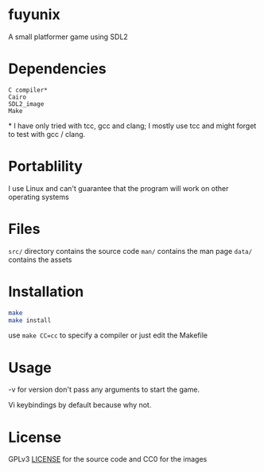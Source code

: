 # fuyunix
A small platformer game using SDL2

# Dependencies
```
C compiler*
Cairo
SDL2_image
Make
```
\* I have only tried with tcc, gcc and clang; I mostly use tcc and might forget
to test with gcc / clang.

# Portablility
I use Linux and can't guarantee that the program will work on other operating
systems

# Files
`src/` directory contains the source code
`man/` contains the man page
`data/` contains the assets

# Installation
```sh
make
make install
```
use `make CC=cc` to specify a compiler or just edit the Makefile


# Usage
-v for version
don't pass any arguments to start the game.

Vi keybindings by default because why not.

# License
GPLv3 [LICENSE](LICENSE) for the source code and CC0 for the images
